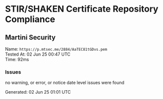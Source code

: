 # STIR/SHAKEN Certificate Repository Compliance

## Martini Security

Name: `https://p.mtsec.me/2884/AaTEC81tGDvs.pem`\
Tested At: 02 Jun 25 00:47 UTC\
Time: 92ms

### Issues

no warning, or error, or notice date level issues were found

Generated: 02 Jun 25 01:01 UTC